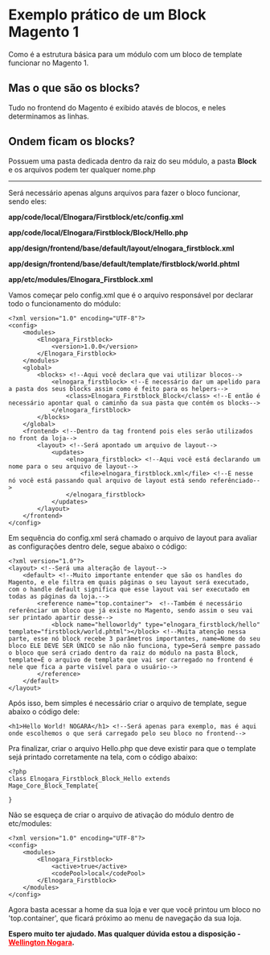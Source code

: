 # Exemplo prático de um Block Magento 1
Como é a estrutura básica para um módulo com um bloco de template funcionar no Magento 1.

<h2>Mas o que são os blocks?</h2>
Tudo no frontend do Magento é exibido atavés de blocos, e neles determinamos as linhas.

<h2>Ondem ficam os blocks?</h2>
Possuem uma pasta dedicada dentro da raiz do seu módulo, a pasta <strong>Block</strong> e os arquivos podem ter qualquer nome.php

---
Será necessário apenas alguns arquivos para fazer o bloco funcionar, sendo eles:

<strong>app/code/local/Elnogara/Firstblock/etc/config.xml

app/code/local/Elnogara/Firstblock/Block/Hello.php

app/design/frontend/base/default/layout/elnogara_firstblock.xml

app/design/frontend/base/default/template/firstblock/world.phtml

app/etc/modules/Elnogara_Firstblock.xml</strong>


Vamos começar pelo config.xml que é o arquivo responsável por declarar todo o funcionamento do módulo:
```
<?xml version="1.0" encoding="UTF-8"?>
<config>
    <modules>
        <Elnogara_Firstblock>
            <version>1.0.0</version>
        </Elnogara_Firstblock>
    </modules>
	<global>
		<blocks> <!--Aqui você declara que vai utilizar blocos-->
      		<elnogara_firstblock> <!--É necessário dar um apelido para a pasta dos seus blocks assim como é feito para os helpers-->
				<class>Elnogara_Firstblock_Block</class> <!--E então é necessário apontar qual o caminho da sua pasta que contém os blocks-->
	 		</elnogara_firstblock>
	    </blocks>
	</global>
    <frontend> <!--Dentro da tag frontend pois eles serão utilizados no front da loja-->
        <layout> <!--Será apontado um arquivo de layout-->
            <updates>
                <elnogara_firstblock> <!--Aqui você está declarando um nome para o seu arquivo de layout-->
                    <file>elnogara_firstblock.xml</file> <!--E nesse nó você está passando qual arquivo de layout está sendo referênciado-->
                </elnogara_firstblock>
            </updates>
        </layout>
    </frontend>
</config>
```

Em sequência do config.xml será chamado o arquivo de layout para avaliar as configurações dentro dele, segue abaixo o código:
```
<?xml version="1.0"?>
<layout> <!--Será uma alteração de layout-->
    <default> <!--Muito importante entender que são os handles do Magento, e ele filtra em quais páginas o seu layout será executado, com o handle default significa que esse layout vai ser executado em todas as páginas da loja.-->
        <reference name="top.container">  <!--Também é necessário referênciar um bloco que já existe no Magento, sendo assim o seu vai ser printado apartir desse-->
            <block name="helloworldy" type="elnogara_firstblock/hello" template="firstblock/world.phtml"></block> <!--Muita atenção nessa parte, esse nó block recebe 3 parâmetros importantes, name=Nome do seu bloco ELE DEVE SER ÚNICO se não não funciona, type=Será sempre passado o bloco que será criado dentro da raiz do módulo na pasta Block, template=É o arquivo de template que vai ser carregado no frontend é nele que fica a parte visível para o usuário-->
        </reference>
    </default>
</layout>
```

Após isso, bem simples é necessário criar o arquivo de template, segue abaixo o código dele:
```
<h1>Hello World! NOGARA</h1> <!--Será apenas para exemplo, mas é aqui onde escolhemos o que será carregado pelo seu bloco no frontend-->
```

Pra finalizar, criar o arquivo Hello.php que deve existir para que o template sejá printado corretamente na tela, com o código abaixo:
```
<?php
class Elnogara_Firstblock_Block_Hello extends Mage_Core_Block_Template{

}
```

Não se esqueça de criar o arquivo de ativação do módulo dentro de etc/modules:
```
<?xml version="1.0" encoding="UTF-8"?>
<config>
	<modules>
		<Elnogara_Firstblock>
			<active>true</active>
			<codePool>local</codePool>
		</Elnogara_Firstblock>
	</modules>
</config>
```

Agora basta acessar a home da sua loja e ver que você printou um bloco no 'top.container', que ficará próximo ao menu de navegação da sua loja.

<strong>Espero muito ter ajudado. Mas qualquer dúvida estou a disposição - <a href="https://wellingtonnogara.com/" style="color: red;">Wellington Nogara</a>.</strong>
